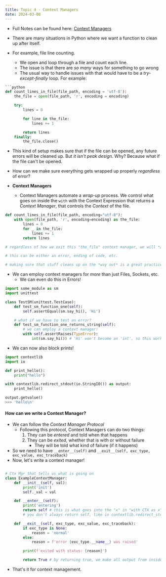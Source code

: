 ```yaml
---
title: Topic 4 - Context Managers
date: 2024-03-08
---
```


- Full Notes can be found here: [Context Managers](https://ics.uci.edu/~thornton/ics33/Notes/ContextManagers/)

- There are many situations in Python where we want a function to clean up after itself.
- For example, file line counting.
  - We open and loop through a file and count each line.
  - The issue is that there are _so many_ ways for something to go wrong
  - The usual way to handle issues with that would have to be a _try-except-finally_ loop. For example:

````python
```python
def count_lines_in_file(file_path, encoding = 'utf-8'):
    the_file = open(file_path, 'r', encoding = encoding)

    try:
        lines = 0

        for line in the_file:
            lines += 1

        return lines
    finally:
        the_file.close()
````

- This kind of setup makes sure that if the file can be opened, any future errors will be cleaned up. But _it isn't peak design_. Why? Because what if the file can't be opened.

- How can we make sure everything gets wrapped up properly _regardless_ of error?
- **Context Managers**
  - Context Managers automate a _wrap-up_ process. We control what goes on inside the `with` with the Context Expression that returns a _Context Manager_, that controls the _Context_ of the file.

```python
def count_lines_in_file(file_path, encoding="utf-8"):
	with open(file_path, 'r', encoding=encoding) as the_file:
		lines = 0
		for _ in the_file:
			lines += 1
		return lines

# regardless of how we exit this "the_file" context manager, we will *always* close up the file properly. We leave that context manager or that "with" statement when control slips out of the hands of the context manager.

# this can be either an error, ending of code, etc.

# making sure that stuff cleans up on the *way out* is a great practice of building good and robust software.
```

- We can employ context managers for _more_ than just Files, Sockets, etc.
  - We can even do this in Errors!

```python
import some_module as sm
import unittest

class TestSM(unittest.TestCase):
	def test_sm_function_one(self):
		self.assertEqual(sm.say_hi(), 'Hi')

	# what if we have to test an error?
	def test_sm_function_one_returns_string(self):
		# we can employ a context manager!
		with self.assertRaises(TypeError):
			int(sm.say_hi()) # 'Hi' won't become an 'int', so this works!
```

- We can now also block prints!

```python
import contextlib
import io

def print_hello():
	print("hello")

with contextlib.redirect_stdout(io.StringIO()) as output:
	print_hello()

output.getvalue()
>>> 'hello\n'
```

#### How can we write a Context Manager?

- We can follow the _Context Manager Protocol_
  - Following this protocol, Context Managers can do two things:
    1. They can be _entered_ and told when that happens
    2. They can be _exited_, whether that is with or without failure
       - They will be told what kind of failure (if it happens)
- So we need to have `__enter__(self)` and `__exit__(self, exc_type, exc_value, exc_traceback)`
- Now, let's write a context manager!

```python

# Ctx Mgr that tells us what is going on
class ExampleContextManager:
	def __init__(self, val):
		print('init')
		self._val = val

	def __enter__(self):
		print('entering')
		return self # this is what goes into the "x" in "with CTX as x"
		# you don't always return self, like in contextlib.redirect_stdout

	def __exit__(self, exc_type, exc_value, exc_traceback):
		if exc_type is None:
			reason = 'normal'
		else:
			reason = f'error {exc_type.__name__} was raised'

		print(f'exited with status: {reason}')

		return True # by returning true, we make all output from inside the context manager go away nicely. "return True" just says "exit without panic", even though it might not exit in a *normal* way.
```

- That's it for context management.
